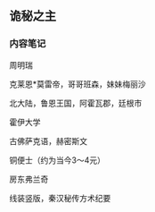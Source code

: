 ## 诡秘之主

### 内容笔记

周明瑞

克莱恩*莫雷帝，哥哥班森，妹妹梅丽沙

北大陆，鲁恩王国，阿霍瓦郡，廷根市

霍伊大学

古佛萨克语，赫密斯文

铜便士（约为当今3～4元）

房东弗兰奇

线装竖版，秦汉秘传方术纪要